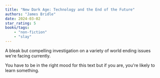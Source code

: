 ```yaml
---
title: "New Dark Age: Technology and the End of the Future"
authors: "James Bridle"
date: 2024-03-02
star_rating: 5
books/tags:
    - "non-fiction"
    - "slay"
---
```


A bleak but compelling investigation on a variety of world ending issues we're facing currently.

You have to be in the right mood for this text but if you are, you're likely to learn something.

<!--more-->